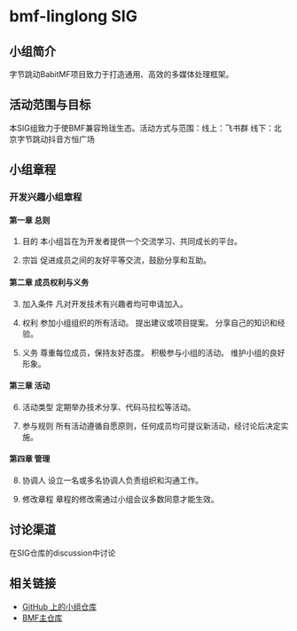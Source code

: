 # bmf-linglong SIG

## 小组简介

字节跳动BabitMF项目致力于打造通用、高效的多媒体处理框架。

## 活动范围与目标

本SIG组致力于使BMF兼容玲珑生态。活动方式与范围：线上：飞书群 线下：北京字节跳动抖音方恒广场

## 小组章程

### 开发兴趣小组章程
#### 第一章 总则
1. 目的
本小组旨在为开发者提供一个交流学习、共同成长的平台。

2. 宗旨
促进成员之间的友好平等交流，鼓励分享和互助。

#### 第二章 成员权利与义务
3. 加入条件
凡对开发技术有兴趣者均可申请加入。

4. 权利
参加小组组织的所有活动。
提出建议或项目提案。
分享自己的知识和经验。

5. 义务
尊重每位成员，保持友好态度。
积极参与小组的活动。
维护小组的良好形象。

#### 第三章 活动
6. 活动类型
定期举办技术分享、代码马拉松等活动。

7. 参与规则
所有活动遵循自愿原则，任何成员均可提议新活动，经讨论后决定实施。

#### 第四章 管理
8. 协调人
设立一名或多名协调人负责组织和沟通工作。

9. 修改章程
章程的修改需通过小组会议多数同意才能生效。

## 讨论渠道

在SIG仓库的discussion中讨论

## 相关链接

- [GitHub 上的小组仓库](https://github.com/OpenAtom-Linyaps/sig-bmf-linglong)
- [BMF主仓库](https://github.com/BabitMF/bmf)
